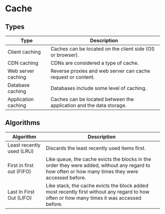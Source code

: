# Cache

## Types
| Type | Description |
|----|----|
| Client caching | Caches can be located on the client side (OS or browser). |
| CDN caching | CDNs are considered a type of cache. |
| Web server caching | Reverse proxies and web server can cache request or content. |
| Database caching | Databases include some level of caching. |
| Application caching | Caches can be located between the application and the data storage. |

## Algorithms
| Algorithm | Description |
|----|----|
| Least recently used (LRU) | Discards the least recently used items first. | 
| First in first out (FIFO) | Like queue, the cache evicts the blocks in the order they were added, without any regard to how often or how many times they were accessed before. |
| Last In First Out (LIFO) | Like stack, the cache evicts the block added most recently first without any regard to how often or how many times it was accessed before. |
